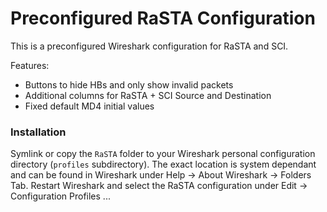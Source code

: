 # Preconfigured RaSTA Configuration

This is a preconfigured Wireshark configuration for RaSTA and SCI.

Features:
- Buttons to hide HBs and only show invalid packets
- Additional columns for RaSTA + SCI Source and Destination
- Fixed default MD4 initial values

### Installation

Symlink or copy the `RaSTA` folder to your Wireshark personal configuration directory (`profiles` subdirectory).
The exact location is system dependant and can be found in Wireshark under Help → About Wireshark → Folders Tab.
Restart Wireshark and select the RaSTA configuration under Edit → Configuration Profiles ...

